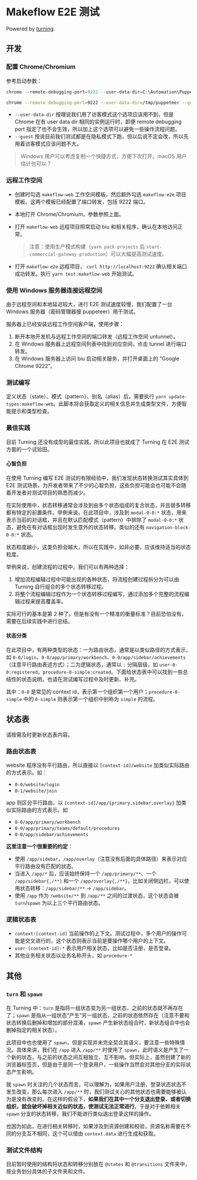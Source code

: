 # Makeflow E2E 测试

Powered by [turning](https://github.com/makeflow/turning).

## 开发

### 配置 Chrome/Chromium

参考启动参数：

```powershell
chrome --remote-debugging-port=9222 --user-data-dir=C:\Automation\Puppeteer --guest
```

```bash
chrome --remote-debugging-port=9222 --user-data-dir=/tmp/puppeteer --guest
```

- `--user-data-dir` 按理说我们用了访客模式这个选项应该用不到，但是 Chrome 在有 user data dir 相同的实例运行时，即便 remote debugging port 指定了也不会生效，所以加上这个选项可以避免一些操作流程问题。
- `--guest` 按说目前我们测试都是在隐私模式下跑，但以后说不定会改，所以先用着访客模式应该问题不大。

> Windows 用户可以考虑复制一个快捷方式，方便下次打开。macOS 用户估计也可以？

### 远程工作空间

- 创建时勾选 `makeflow-web` 工作空间模板，然后额外勾选 `makeflow-e2e` 项目模板。这两个模板已经配置了端口转发，包括 9222 端口。
- 本地打开 Chrome/Chromium，参数参照上面。
- 打开 `makeflow-web` 远程项目照常启动 biu 和相关程序，确认在本地访问正常。

  > 注意：使用生产模式构建（`yarn pack-projects` 后 `start-commercial-gateway-production`）可以大幅提高测试速度。

- 打开 `makeflow-e2e` 远程项目， `curl http://localhost:9222` 确认相关端口成功转发。执行 `yarn test:makeflow-web` 开始测试。

### 使用 Windows 服务器连接远程空间

由于远程空间和本地延迟较大，进行 E2E 测试速度较慢，我们配置了一台 Windows 服务器（密码管理器搜 puppeteer）用于测试。

服务器上已经安装远程工作空间客户端，使用步骤：

1. 断开本地开发机与远程工作空间的端口转发（远程工作空间 untunnel）。
2. 在 Windows 服务器上远程空间列表中找到对应空间，点击 tunnel 进行端口转发。
3. 在 Windows 服务器上访问 biu 启动相关服务，并打开桌面上的 “Google Chrome 9222”。

### 测试编写

定义状态（state）、模式（pattern）、别名（alias）后，需要执行 `yarn update-types:makeflow-web`。此脚本将会获取定义的相关信息并生成类型文件，方便智能提示和类型检查。

### 最佳实践

目前 Turning 还没有成型的最佳实践，所以此项目也就成了 Turning 在 E2E 测试方面的一个试验田。

#### 心智负担

在使用 Turning 编写 E2E 测试的有限经验中，我们发现状态转换测试其实具体到 E2E 测试场景，为开发者带来了不少的心智负担，这些负担可能会也可能不会随着开发者对测试项目的熟悉而减少。

在实际使用中，状态转移通常会涉及到由多个状态组成的复合状态，并且很多转移都有特定的前置条件。举例来说，在此项目中，涉及到 `modal-0-0:*` 状态，用来表示当前的对话框，并且在默认匹配模式（pattern）中排除了 `modal-0-0:*` 状态，避免在有对话框出现时发生意外的状态转移。类似的还有 `navigation-block-0-0:*` 状态。

状态粒度越小，这类负担会越大，所以在实践中，如非必要，应该维持适当的状态粒度。

举例来说，创建流程的过程中，我们可以有两种选择：

1. 增加流程编辑过程中可能出现的各种状态，将流程创建过程拆分为可以由 Turning 自行组合的多个状态转移过程。
2. 将整个流程编辑过程作为一个状态转移过程编写，通过添加多个完整的流程编辑过程来提高覆盖率。

实际可行的基本是第 2 种了。但是有没有一个精准的衡量标准？目前恐怕没有，需要在后续实践中进行总结。

#### 状态分类

在此项目中，有两种类型的状态：一为路由状态，通常是以类似路径的方式表示，如 `0-0/login`、`0-0/app/primary/workbench`、`0-0/app/sidebar/achievements`（注意平行路由表述方式）；二为逻辑状态，通常以 `:` 分隔层级，如 `user-0-0:registered`，`procedure-0-simple:created`。下面给状态表中可以找到一些总结性的状态说明，也请在测试编写过程中及时更新、补充。

其中：`0-0` 是常见的 context id，表示第一个组织第一个用户；`procedure-0-simple` 中的 `0-simple` 则表示第一个组织中别称为 `simple` 的流程。

## 状态表

请按需及时更新状态表内容。

### 路由状态表

website 程序没有平行路由，所以直接以 `[context-id]/website` 加类似实际路由的方式表示。如：

- `0-0/website/login`
- `0-1/website/join`

app 则区分平行路由，以 `[context-id]/app/{primary,sidebar,overlay}` 加类似实际路由的方式表示。如

- `0-0/app/primary/workbench`
- `0-0/app/primary/teams/default/procedures`
- `0-0/app/sidebar/achievements`

**这里注意一个很重要的约定**：

- 使用 `/app/sidebar`，`/app/overlay`（注意没有后面的具体路径）来表示对应平行路由没有匹配的状态。
- 当进入 `/app/*` 后，应该始终保持一个 `/app/primary/**`、一个 `/app/sidebar{,/**}` 和一个 `/app/overlay{,/**}`。比如关闭侧边栏，可以使用状态转移：`/app/sidebar/**` -> `/app/sidebar`。
- 使用 `/app` 作为 `/website/**` 到 `/app/**` 之间的过渡状态，这个状态会被 `turn`/`spawn` 为以上三个平行路由状态。

### 逻辑状态表

- `context:[context-id]` 当前操作的上下文。测试过程中，多个用户的操作可能是交叉进行的，这个状态则表示当前是要操作哪个用户的上下文。
- `user-[context-id]:*` 表示用户相关状态，比如是否注册，是否登录。
- 其他业务相关状态以业务名称开头，如 `procedure-*`

## 其他

### `turn` 和 `spawn`

在 Turning 中：`turn` 是指将一组状态变为另一组状态，之前的状态就不再存在了；`spawn` 是指从一组状态“产生”另一组状态，之前的状态依然存在（注意不要和状态转换后删掉和增加的部分混淆，`spawn` 产生新状态组合时，新状态组合中也会删掉指定的相关状态）。

此项目中也也使用了 `spawn`，但是实现并未完全契合其语义，要注意一些特殊情况。具体来讲，我们在 `/app` 进入 `/app/**` 时使用了 `spawn`，此时语义是产生了一个新的状态，与之前的状态之间互相独立、互不影响。但实际上，虽然创建了新的浏览器标签页，但是由于是同一个登录用户，一些操作当然会对其他分支的实际状态产生影响。

就 `spawn` 时关注的几个状态而言，可以理解为，如果用户注册、登录状态状态不发生改变，那么每次进入 `/app/**` 时，我们测试关心的其他状态也需要能够被认为是没有改变的。在这样的假设下，**如果我们在其中一个分支退出登录、或者切换组织，就会破坏掉相关近似的状态，使测试无法正常进行**，于是对于依赖相关 `spawn` 分支的状态转移，我们不能进行类似退出登录这样的操作。

也因为如此，在进行相关转移时，如果涉及到资源创建和校验，资源名称需要在不同的分支互不相同，这个可以借由 `context.data` 进行生成和获取。

### 测试文件结构

目前暂时使用的结构将状态和转移分别放在 `@states` 和 `@transitions` 文件夹中，按业务划分具体的子文件夹和文件。
